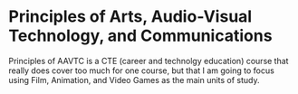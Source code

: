 # Principles of Arts, Audio-Visual Technology, and Communications

Principles of AAVTC is a CTE (career and technolgy education) course that really does cover too much for one course, but that I am going to focus using Film, Animation, and Video Games as the main units of study.